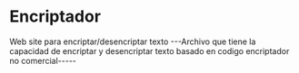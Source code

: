 # Encriptador
Web site para encriptar/desencriptar texto
---Archivo que tiene la capacidad de encriptar y desencriptar texto basado en codigo encriptador no comercial-----
